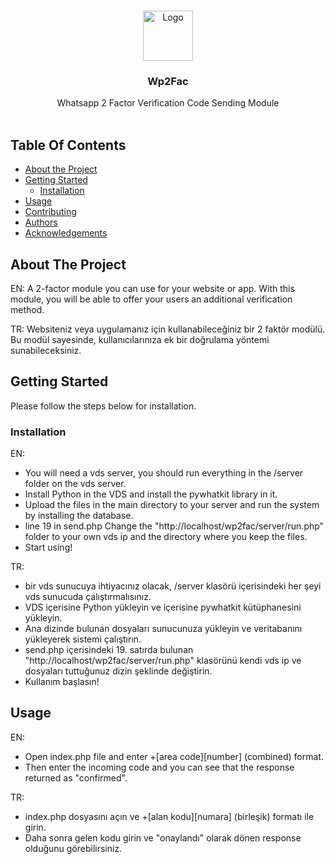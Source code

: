 
<br/>
<p align="center">
  <a href="https://github.com/metinyesil/Wp2Fac">
    <img src="https://i.ibb.co/JqTZZc8/wp2fac.png" alt="Logo" width="80" height="80">
  </a>  <h3 align="center">Wp2Fac</h3>

  <p align="center">
    Whatsapp 2 Factor Verification Code Sending Module
    <br/>
    <br/>
  </p>
</p>



## Table Of Contents

* [About the Project](#about-the-project)
* [Getting Started](#getting-started)
  * [Installation](#installation)
* [Usage](#usage)
* [Contributing](#contributing)
* [Authors](#authors)
* [Acknowledgements](#acknowledgements)

## About The Project

EN:
A 2-factor module you can use for your website or app. With this module, you will be able to offer your users an additional verification method.

TR:
Websiteniz veya uygulamanız için kullanabileceğiniz bir 2 faktör modülü. Bu modül sayesinde, kullanıcılarınıza ek bir doğrulama yöntemi sunabileceksiniz.

## Getting Started

Please follow the steps below for installation.

### Installation

EN:
- You will need a vds server, you should run everything in the /server folder on the vds server.
- Install Python in the VDS and install the pywhatkit library in it.
- Upload the files in the main directory to your server and run the system by installing the database.
- line 19 in send.php Change the "http://localhost/wp2fac/server/run.php" folder to your own vds ip and the directory where you keep the files.
- Start using!

TR:
- bir vds sunucuya ihtiyacınız olacak, /server klasörü içerisindeki her şeyi vds sunucuda çalıştırmalısınız.
- VDS içerisine Python yükleyin ve içerisine pywhatkit kütüphanesini yükleyin.
- Ana dizinde bulunan dosyaları sunucunuza yükleyin ve veritabanını yükleyerek sistemi çalıştırın.
-  send.php içerisindeki 19. satırda bulunan "http://localhost/wp2fac/server/run.php" klasörünü kendi vds ip ve dosyaları tuttuğunuz dizin şeklinde değiştirin.
- Kullanım başlasın!

## Usage

EN:
- Open index.php file and enter +[area code][number] (combined) format.
- Then enter the incoming code and you can see that the response returned as "confirmed".

TR:
- index.php dosyasını açın ve +[alan kodu][numara] (birleşik) formatı ile girin.
- Daha sonra gelen kodu girin ve "onaylandı" olarak dönen response olduğunu görebilirsiniz.



